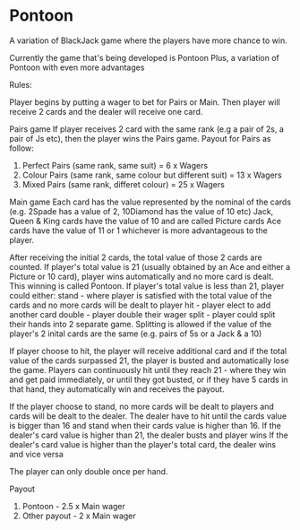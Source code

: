 # Pontoon
A variation of BlackJack game where the players have more chance to win.

Currently the game that's being developed is Pontoon Plus, a variation of Pontoon with even more advantages


Rules:

Player begins by putting a wager to bet for Pairs or Main. Then player will receive 2 cards and the dealer will receive one card.

Pairs game
If player receives 2 card with the same rank (e.g a pair of 2s, a pair of Js etc), then the player wins the Pairs game.
Payout for Pairs as follow:
1. Perfect Pairs (same rank, same suit) = 6 x Wagers
2. Colour Pairs (same rank, same colour but different suit) = 13 x Wagers
3. Mixed Pairs (same rank, differet colour) = 25 x Wagers


Main game
Each card has the value represented by the nominal of the cards (e.g. 2Spade has a value of 2, 10Diamond has the value of 10 etc)
Jack, Queen & King cards have the value of 10 and are called Picture cards
Ace cards have the value of 11 or 1 whichever is more advantageous to the player.


After receiving the initial 2 cards, the total value of those 2 cards are counted.
If player's total value is 21 (usually obtained by an Ace and either a Picture or 10 card), player wins automatically and no more card is dealt. This winning is called Pontoon.
If player's total value is less than 21, player could either:
stand - where player is satisfied with the total value of the cards and no more cards will be dealt to player
hit - player elect to add another card
double - player double their wager
split - player could split their hands into 2 separate game. Splitting is allowed if the value of the player's 2 inital cards are the same (e.g. pairs of 5s or a Jack & a 10)

If player choose to hit, the player will receive additional card and if the total value of the cards surpassed 21, the player is busted and automatically lose the game.
Players can continuously hit until they reach 21 - where they win and get paid immediately, or until they got busted, or if they have 5 cards in that hand, they automatically win and receives the payout.

If the player choose to stand, no more cards will be dealt to players and cards will be dealt to the dealer.
The dealer have to hit until the cards value is bigger than 16 and stand when their cards value is higher than 16.
If the dealer's card value is higher than 21, the dealer busts and player wins
If the dealer's card value is higher than the player's total card, the dealer wins and vice versa

The player can only double once per hand.


Payout
1. Pontoon - 2.5 x Main wager
2. Other payout - 2 x Main wager
